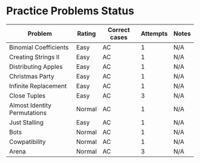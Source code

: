 # Practice Problems Status
Problem|Rating|Correct cases|Attempts|Notes
-|-|-|-|-
Binomial Coefficients|Easy|AC|1|N/A
Creating Strings II|Easy|AC|1|N/A
Distributing Apples|Easy|AC|1|N/A
Christmas Party|Easy|AC|1|N/A
Infinite Replacement|Easy|AC|1|N/A
Close Tuples|Easy|AC|3|N/A
Almost Identity Permutations|Normal|AC|1|N/A
Just Stalling|Easy|AC|1|N/A
Bots|Normal|AC|1|N/A
Cowpatibility|Normal|AC|1|N/A
Arena|Normal|AC|3|N/A
